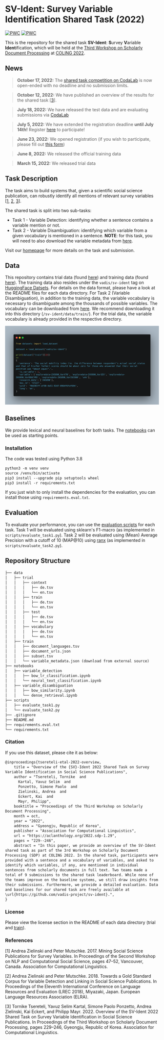 # SV-Ident: Survey Variable Identification Shared Task (2022)

[![PWC](https://img.shields.io/endpoint.svg?url=https://paperswithcode.com/badge/overview-of-the-sv-ident-2022-shared-task-on/variable-disambiguation-on-sv-ident)](https://paperswithcode.com/sota/variable-disambiguation-on-sv-ident?p=overview-of-the-sv-ident-2022-shared-task-on)
[![PWC](https://img.shields.io/endpoint.svg?url=https://paperswithcode.com/badge/overview-of-the-sv-ident-2022-shared-task-on/variable-detection-on-sv-ident)](https://paperswithcode.com/sota/variable-detection-on-sv-ident?p=overview-of-the-sv-ident-2022-shared-task-on)

This is the repository for the shared task **SV-Ident**: **S**urvey **V**ariable **Ident**ification, which will be held at the [Third Workshop on Scholarly Document Processing](https://sdproc.org/2022/) at [COLING 2022](https://coling2022.org).

## News
> **October 17, 2022:**
> The [shared task competition on CodaLab](https://codalab.lisn.upsaclay.fr/competitions/6400) is now open-ended with no deadline and no submission limits.

> **October 12, 2022:**
> We have published an overview of the results for the shared task [[3](https://aclanthology.org/2022.sdp-1.29/)].

> **July 18, 2022:**
> We have released the test data and are evaluating submissions via [CodaLab](https://codalab.lisn.upsaclay.fr/competitions/6400)

> **July 5, 2022:**
> We have extended the registration deadline **until July 14th!** Register [here](https://forms.gle/qErcUKBc2mCednJ79) to participate!

> **June 23, 2022:**
> We opened registration (if you wish to participate, please fill out [this form](https://forms.gle/qErcUKBc2mCednJ79))

> **June 8, 2022:**
> We released the official training data

> **March 15, 2022:**
> We released trial data

## Task Description
The task aims to build systems that, given a scientific social science publication, can robustly identify all mentions of relevant survey variables [[1](https://aclanthology.org/W17-2907/), [2](https://aclanthology.org/L18-1084/), [3](https://aclanthology.org/2022.sdp-1.29/)].

The shared task is split into two sub-tasks:

- Task 1 - Variable Detection: identifying whether a sentence contains a variable mention or not.
- Task 2 - Variable Disambiguation: identifying which variable from a given vocabulary is mentioned in a sentence. **NOTE**: for this task, you will need to also download the variable metadata from [here](https://bit.ly/3Nuvqdu).

Visit our [homepage](https://vadis-project.github.io/sv-ident-sdp2022/) for more details on the task and submission.

## Data
This repository contains trial data (found [here](https://github.com/vadis-project/sv-ident/tree/main/data/trial)) and training data (found [here](https://github.com/vadis-project/sv-ident/tree/main/data/train)). The training data also resides under the `vadis/sv-ident` tag on [HuggingFace Datsets](https://huggingface.co/datasets/vadis/sv-ident). For details on the data format, please have a look at the README files for each data directory. For Task 2 (Variable Disambiguation), in addition to the training data, the variable vocabulary is necessary to disambiguate among the thousands of possible variables. The vocabulary can be downloaded from [here](https://bit.ly/3Nuvqdu). We recommend downloading it into this directory (`/sv-ident/data/train/`). For the trial data, the variable vocabulary is already provided in the respective directory.

![Example for loading the training dataset using the Datasets library.](https://github.com/vadis-project/sv-ident/blob/main/data/train/figures/load_dataset.png)

## Baselines
We provide lexical and neural baselines for both tasks. The [notebooks](https://github.com/vadis-project/sv-ident/tree/main/notebooks) can be used as starting points.

### Installation
The code was tested using Python 3.8

```
python3 -m venv venv
source /venv/bin/activate
pip3 install --upgrade pip setuptools wheel
pip3 install -r requirements.txt
```

If you just wish to only install the dependencies for the evaluation, you can install those using `requirements.eval.txt`.

## Evaluation
To evaluate your performance, you can use the [evaluation scripts](https://github.com/vadis-project/sv-ident/tree/main/scripts) for each task. Task 1 will be evaluated using sklearn's F1-macro (as implemented in `scripts/evaluate_task1.py`). Task 2 will be evaluated using (Mean) Average Precision with a cutoff of 10 (MAP@10) using [ranx](https://amenra.github.io/ranx/metrics/#mean-average-precision) (as implemented in `scripts/evaluate_task2.py`).

## Repository Structure
```
├── data
│   ├── trial
│   │   ├── context
│   │   │   ├── de.tsv
│   │   │   └── en.tsv
│   │   ├── train
│   │   │   ├── de.tsv
│   │   │   └── en.tsv
│   │   ├── test
│   │   │   ├── de.tsv
│   │   │   └── en.tsv
│   │   ├── vocabulary
│   │   │   ├── de.tsv
│   │   │   └── en.tsv
│   ├── train
│   │   ├── document_languages.tsv
│   │   ├── document_urls.json
│   │   ├── subset.tsv
│   │   └── variable_metadata.json (download from external source)
├── notebooks
│   ├── variable_detection
│   │   ├── bow_lr_classification.ipynb
│   │   └── neural_text_classification.ipynb
│   ├── variable_disambiguation
│   │   ├── bow_similarity.ipynb
│   │   └── dense_retrieval.ipynb
├── scripts
│   ├── evaluate_task1.py
│   └── evaluate_task2.py
├── .gitignore
├── README.md
├── requirements.eval.txt
└── requirements.txt
```

### Citation
If you use this dataset, please cite it as below:
```
@inproceedings{tsereteli-etal-2022-overview,
    title = "Overview of the {SV}-Ident 2022 Shared Task on Survey Variable Identification in Social Science Publications",
    author = "Tsereteli, Tornike  and
      Kartal, Yavuz Selim  and
      Ponzetto, Simone Paolo  and
      Zielinski, Andrea  and
      Eckert, Kai  and
      Mayr, Philipp",
    booktitle = "Proceedings of the Third Workshop on Scholarly Document Processing",
    month = oct,
    year = "2022",
    address = "Gyeongju, Republic of Korea",
    publisher = "Association for Computational Linguistics",
    url = "https://aclanthology.org/2022.sdp-1.29",
    pages = "229--246",
    abstract = "In this paper, we provide an overview of the SV-Ident shared task as part of the 3rd Workshop on Scholarly Document Processing (SDP) at COLING 2022. In the shared task, participants were provided with a sentence and a vocabulary of variables, and asked to identify which variables, if any, are mentioned in individual sentences from scholarly documents in full text. Two teams made a total of 9 submissions to the shared task leaderboard. While none of the teams improve on the baseline systems, we still draw insights from their submissions. Furthermore, we provide a detailed evaluation. Data and baselines for our shared task are freely available at \url{https://github.com/vadis-project/sv-ident}.",
}
```

### License
Please view the license section in the README of each data directory (trial and [train](https://github.com/vadis-project/sv-ident/tree/main/data/train#license)).

### References
[1] Andrea Zielinski and Peter Mutschke. 2017. Mining Social Science Publications for Survey Variables. In Proceedings of the Second Workshop on NLP and Computational Social Science, pages 47–52, Vancouver, Canada. Association for Computational Linguistics.

[2] Andrea Zielinski and Peter Mutschke. 2018. Towards a Gold Standard Corpus for Variable Detection and Linking in Social Science Publications. In Proceedings of the Eleventh International Conference on Language Resources and Evaluation (LREC 2018), Miyazaki, Japan. European Language Resources Association (ELRA).

[3] Tornike Tsereteli, Yavuz Selim Kartal, Simone Paolo Ponzetto, Andrea Zielinski, Kai Eckert, and Philipp Mayr. 2022. Overview of the SV-Ident 2022 Shared Task on Survey Variable Identification in Social Science Publications. In Proceedings of the Third Workshop on Scholarly Document Processing, pages 229–246, Gyeongju, Republic of Korea. Association for Computational Linguistics.
